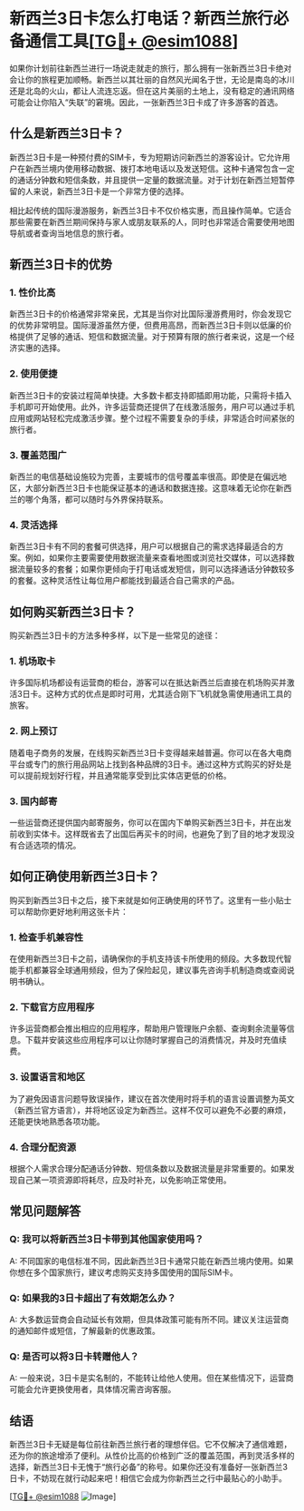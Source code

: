 # 新西兰3日卡怎么打电话？新西兰旅行必备通信工具[[TG💪+ @esim1088](https://t.me/s/esim1088)]

如果你计划前往新西兰进行一场说走就走的旅行，那么拥有一张新西兰3日卡绝对会让你的旅程更加顺畅。新西兰以其壮丽的自然风光闻名于世，无论是南岛的冰川还是北岛的火山，都让人流连忘返。但在这片美丽的土地上，没有稳定的通讯网络可能会让你陷入“失联”的窘境。因此，一张新西兰3日卡成了许多游客的首选。

## 什么是新西兰3日卡？

新西兰3日卡是一种预付费的SIM卡，专为短期访问新西兰的游客设计。它允许用户在新西兰境内使用移动数据、拨打本地电话以及发送短信。这种卡通常包含一定的通话分钟数和短信条数，并且提供一定量的数据流量。对于计划在新西兰短暂停留的人来说，新西兰3日卡是一个非常方便的选择。

相比起传统的国际漫游服务，新西兰3日卡不仅价格实惠，而且操作简单。它适合那些需要在新西兰期间保持与家人或朋友联系的人，同时也非常适合需要使用地图导航或者查询当地信息的旅行者。

## 新西兰3日卡的优势

### 1. **性价比高**

新西兰3日卡的价格通常非常亲民，尤其是当你对比国际漫游费用时，你会发现它的优势非常明显。国际漫游虽然方便，但费用高昂，而新西兰3日卡则以低廉的价格提供了足够的通话、短信和数据流量。对于预算有限的旅行者来说，这是一个经济实惠的选择。

### 2. **使用便捷**

新西兰3日卡的安装过程简单快捷。大多数卡都支持即插即用功能，只需将卡插入手机即可开始使用。此外，许多运营商还提供了在线激活服务，用户可以通过手机应用或网站轻松完成激活步骤。整个过程不需要复杂的手续，非常适合时间紧张的旅行者。

### 3. **覆盖范围广**

新西兰的电信基础设施较为完善，主要城市的信号覆盖率很高。即使是在偏远地区，大部分新西兰3日卡也能保证基本的通话和数据连接。这意味着无论你在新西兰的哪个角落，都可以随时与外界保持联系。

### 4. **灵活选择**

新西兰3日卡有不同的套餐可供选择，用户可以根据自己的需求选择最适合的方案。例如，如果你主要需要使用数据流量来查看地图或浏览社交媒体，可以选择数据流量较多的套餐；如果你更倾向于打电话或发短信，则可以选择通话分钟数较多的套餐。这种灵活性让每位用户都能找到最适合自己需求的产品。

## 如何购买新西兰3日卡？

购买新西兰3日卡的方法多种多样，以下是一些常见的途径：

### 1. **机场取卡**

许多国际机场都设有运营商的柜台，游客可以在抵达新西兰后直接在机场购买并激活3日卡。这种方式的优点是即时可用，尤其适合刚下飞机就急需使用通讯工具的旅客。

### 2. **网上预订**

随着电子商务的发展，在线购买新西兰3日卡变得越来越普遍。你可以在各大电商平台或专门的旅行用品网站上找到各种品牌的3日卡。通过这种方式购买的好处是可以提前规划好行程，并且通常能享受到比实体店更低的价格。

### 3. **国内邮寄**

一些运营商还提供国内邮寄服务，你可以在国内下单购买新西兰3日卡，并在出发前收到实体卡。这样既省去了出国后再买卡的时间，也避免了到了目的地才发现没有合适选项的情况。

## 如何正确使用新西兰3日卡？

购买到新西兰3日卡之后，接下来就是如何正确使用的环节了。这里有一些小贴士可以帮助你更好地利用这张卡片：

### 1. **检查手机兼容性**

在使用新西兰3日卡之前，请确保你的手机支持该卡所使用的频段。大多数现代智能手机都兼容全球通用频段，但为了保险起见，建议事先咨询手机制造商或查阅说明书确认。

### 2. **下载官方应用程序**

许多运营商都会推出相应的应用程序，帮助用户管理账户余额、查询剩余流量等信息。下载并安装这些应用程序可以让你随时掌握自己的消费情况，并及时充值续费。

### 3. **设置语言和地区**

为了避免因语言问题导致误操作，建议在首次使用时将手机的语言设置调整为英文（新西兰官方语言），并将地区设定为新西兰。这样不仅可以避免不必要的麻烦，还能更快地熟悉各项功能。

### 4. **合理分配资源**

根据个人需求合理分配通话分钟数、短信条数以及数据流量是非常重要的。如果发现自己某一项资源即将耗尽，应及时补充，以免影响正常使用。

## 常见问题解答

### Q: 我可以将新西兰3日卡带到其他国家使用吗？
A: 不同国家的电信标准不同，因此新西兰3日卡通常只能在新西兰境内使用。如果你想在多个国家旅行，建议考虑购买支持多国使用的国际SIM卡。

### Q: 如果我的3日卡超出了有效期怎么办？
A: 大多数运营商会自动延长有效期，但具体政策可能有所不同。建议关注运营商的通知邮件或短信，了解最新的优惠政策。

### Q: 是否可以将3日卡转赠他人？
A: 一般来说，3日卡是实名制的，不能转让给他人使用。但在某些情况下，运营商可能会允许更换使用者，具体情况需咨询客服。

## 结语

新西兰3日卡无疑是每位前往新西兰旅行者的理想伴侣。它不仅解决了通信难题，还为你的旅途增添了便利。从性价比高的价格到广泛的覆盖范围，再到灵活多样的选择，新西兰3日卡无愧于“旅行必备”的称号。如果你还没有准备好一张新西兰3日卡，不妨现在就行动起来吧！相信它会成为你新西兰之行中最贴心的小助手。

[[TG💪+ @esim1088](https://t.me/s/esim1088) ![Image](https://i.postimg.cc/4NQfJmqS/Snipaste-2025-05-13-00-14-12.png)]